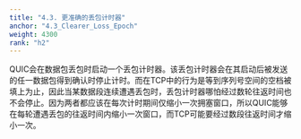 ```yaml
---
title: "4.3. 更准确的丢包计时器"
anchor: "4.3_Clearer_Loss_Epoch"
weight: 4300
rank: "h2"
---
```


QUIC会在数据包丢包时启动一个丢包计时器。该丢包计时器会在其启动后被发送的任一数据包得到确认时停止计时。而在TCP中的行为是等到序列号空间的空档被填上为止，因此当某数据段连续遭遇丢包时，丢包计时器哪怕经过数轮往返时间也不会停止。因为两者都应该在每次计时期间仅缩小一次拥塞窗口，所以QUIC能够在每轮遭遇丢包的往返时间内缩小一次窗口，而TCP可能要经过数段往返时间才缩小一次。
